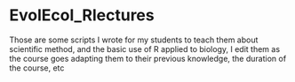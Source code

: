 # EvolEcol_Rlectures
Those are some scripts I wrote for my students to teach them about scientific method, and the basic use of R applied to biology,
I edit them as the course goes adapting them to their previous knowledge, the duration of the course, etc
